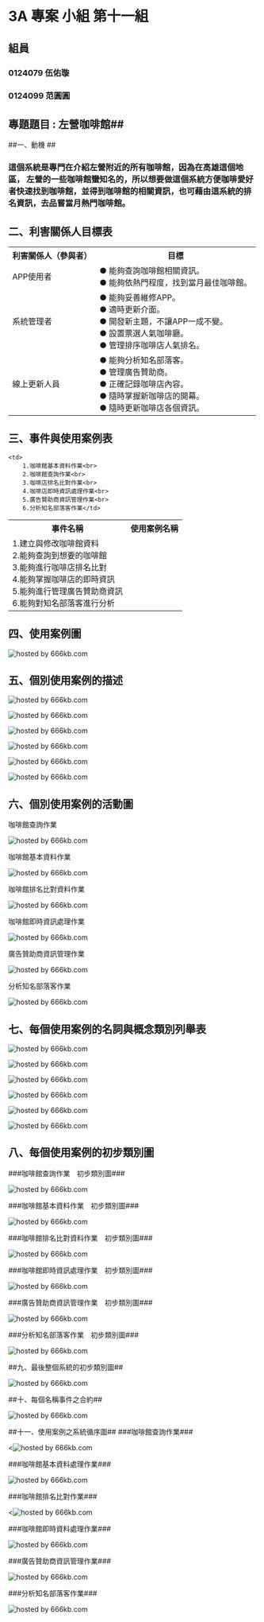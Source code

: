 # 3A 專案 小組 第十一組 #

## 組員 ##

### 0124079 伍佑璇 ###

### 0124099 范圓圓 ###

## 專題題目 : 左營咖啡館##


##一、動機 ##
       
### 這個系統是專門在介紹左營附近的所有咖啡館，因為在高雄這個地區，   左營的一些咖啡館蠻知名的，所以想要做這個系統方便咖啡愛好者快速找到咖啡館，並得到咖啡館的相關資訊，也可藉由這系統的排名資訊，去品嘗當月熱門咖啡館。
      
## 二、利害關係人目標表
<table border="0">
  <tr>
    <th>利害關係人（參與者）</th>
    <th>目標</th>
  </tr>
  <tr>
    <td>APP使用者</td>
    <td>
      ● 能夠查詢咖啡館相關資訊。<br>
      ● 能夠依熱門程度，找到當月最佳咖啡館。</td>
</td>
  </tr>
  <tr>
    <td>系統管理者</td>
    <td>
      ● 能夠妥善維修APP。<br>
      ● 適時更新介面。<br>
      ● 開發新主題，不讓APP一成不變。<br>
      ● 設置票選人氣咖啡廳。<br>
      ● 管理排序咖啡店人氣排名。</td>
  </tr>
  <tr>
    <td>線上更新人員</td>
    <td>
      ● 能夠分析知名部落客。<br>
      ● 管理廣告贊助商。<br>
      ● 正確記錄咖啡店內容。<br>
      ● 隨時掌握新咖啡店的開幕。<br>
      ● 隨時更新咖啡店各個資訊。</td>
  </tr>
</table>

## 三、事件與使用案例表 ##
<table border="0">
  <tr>
    <th>事件名稱</th>
    <th>使用案例名稱</th>
  </tr>
  <tr>
    <td>1.建立與修改咖啡館資料<br>
        2.能夠查詢到想要的咖啡館<br>
        3.能夠進行咖啡店排名比對<br>
        4.能夠掌握咖啡店的即時資訊<br>
        5.能夠進行管理廣告贊助商資訊<br>
        6.能夠對知名部落客進行分析</td>

    <td>
        1.咖啡館基本資料作業<br>
        2.咖啡館查詢作業<br>
        3.咖啡店排名比對作業<br>
        4.咖啡店即時資訊處理作業<br>
        5.廣告贊助商資訊管理作業<br>
        6.分析知名部落客作業</td>

  </tr>

</table>

## 四、使用案例圖 ##
<p><img src="http://666kb.com/i/csnm4eu2ts85dk6nv.gif" title="hosted by 666kb.com"/></p>

## 五、個別使用案例的描述 ##
<p><img src="http://666kb.com/i/csun5xmc3fdia1owd.png" title="hosted by 666kb.com"/><p>
<p><img src="http://666kb.com/i/csun74lb5glfj811p.jpg" title="hosted by 666kb.com"/><p>
<p><img src="http://666kb.com/i/csun7ihd5f27cq8nh.jpg" title="hosted by 666kb.com"/><p>
<p><img src="http://666kb.com/i/csun89fo0puxuu4wd.jpg" title="hosted by 666kb.com"/><p>
<p><img src="http://666kb.com/i/csun8osl4nhh0ch8t.png" title="hosted by 666kb.com"/><p>
<p><img src="http://666kb.com/i/csuna1t0ve469sk7h.jpg" title="hosted by 666kb.com"/><p>

## 六、個別使用案例的活動圖 ##

咖啡館查詢作業
<p><img src="http://666kb.com/i/ct1tz03ipsivdvaik.gif" title="hosted by 666kb.com"/><p>
咖啡館基本資料作業
<p><img src="http://666kb.com/i/ct1u7duojwk08wiyk.gif" title="hosted by 666kb.com"/><p>
咖啡館排名比對資料作業
<p><img src="http://666kb.com/i/ct1u82u8vxwl3cfek.gif" title="hosted by 666kb.com"/><p>
咖啡館即時資訊處理作業
<p><img src="http://666kb.com/i/ct1u8nqi898qey130.jpg" title="hosted by 666kb.com"/><p>
廣告贊助商資訊管理作業
<p><img src="http://666kb.com/i/ct1u9uvucvh9vslq4.jpg" title="hosted by 666kb.com"/><p>
分析知名部落客作業
<p><img src="http://666kb.com/i/ct1uados4afcaxqt8.gif" title="hosted by 666kb.com"/><p>


## 七、每個使用案例的名詞與概念類別列舉表 ##
<p> <img src="http://666kb.com/i/csunk1xf5don8xt8t.png" title="hosted by 666kb.com"/>
<p>
<p> <img src="http://666kb.com/i/csunkzgd8u9ggecel.gif" title="hosted by 666kb.com"/>
<p>
<p> <img src="http://666kb.com/i/csunlmm074wtbidzh.gif" title="hosted by 666kb.com"/>
<p>
<p> <img src="http://666kb.com/i/csunm6n6e1397z39p.gif" title="hosted by 666kb.com"/>
<p>
<p> <img src="http://666kb.com/i/csunmmfvjhnzjvn7x.gif" title="hosted by 666kb.com"/>
<p>
<p> <img src="http://666kb.com/i/csunn8brq6ao47tql.png" title="hosted by 666kb.com"/>
<p>

## 八、每個使用案例的初步類別圖 ##
###咖啡館查詢作業　初步類別圖###
<p><img src="http://666kb.com/i/csunnyym8hfnasmdp.gif" title="hosted by 666kb.com"/></p>
###咖啡館基本資料作業　初步類別圖###
<p><img src="http://666kb.com/i/csunojw34dmdjaslp.gif" title="hosted by 666kb.com"/></p>
###咖啡館排名比對資料作業　初步類別圖###
<p><img src="http://666kb.com/i/csunp4dr915kl0099.gif" title="hosted by 666kb.com"/></p>
###咖啡館即時資訊處理作業　初步類別圖###
<p><img src="http://666kb.com/i/csunq05yjtoylb0wd.gif" title="hosted by 666kb.com"/></p>
###廣告贊助商資訊管理作業　初步類別圖###
<p><img src="http://666kb.com/i/csunqg0o9cpyo07kd.gif" title="hosted by 666kb.com"/></p>
###分析知名部落客作業　初步類別圖###
<p><img src="http://666kb.com/i/csunqynd12w1ybbrh.gif" title="hosted by 666kb.com"/></p>

##九、最後整個系統的初步類別圖##
<p><img src="http://666kb.com/i/csunrlx9x6b52tetp.gif" title="hosted by 666kb.com"/><p>

##十、每個名稱事件之合約##
<p><img src="http://666kb.com/i/csuojqenz8j4qdbnx.png" title="hosted by 666kb.com"/><p>

##十一、使用案例之系統循序圖##
###咖啡館查詢作業###
<p><<img src="http://666kb.com/i/csuoofva50rl4rzv1.gif" title="hosted by 666kb.com"/><p>
###咖啡館基本資料處理作業###
<p><img src="http://666kb.com/i/csuonm0kgfiodh2z1.gif" title="hosted by 666kb.com"/><p>
###咖啡館排名比對作業###
<p><<img src="http://666kb.com/i/csuop7jwxxiij10zx.gif" title="hosted by 666kb.com"/><p>
###咖啡館即時資料處理作業###
<p><img src="http://666kb.com/i/csuopsfm6voz1k2fh.gif" title="hosted by 666kb.com"/>
<p>
###廣告贊助商資訊管理作業###
<p><img src="http://666kb.com/i/csuoqg1v6a5ra32od.gif" title="hosted by 666kb.com"/>
<p>
###分析知名部落客作業###
<p><img src="http://666kb.com/i/csuormy793d90eerx.gif" title="hosted by 666kb.com"/>
<p>
